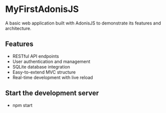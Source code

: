 # MyFirstAdonisJS

A basic web application built with AdonisJS to demonstrate its features and architecture.

## Features

- RESTful API endpoints
- User authentication and management
- SQLite database integration
- Easy-to-extend MVC structure
- Real-time development with live reload

## Start the development server

- npm start
